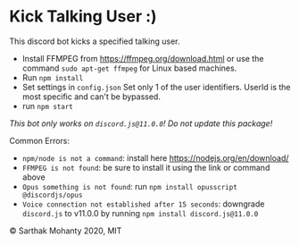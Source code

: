 # Kick Talking User :)
This discord bot kicks a specified talking user.
- Install FFMPEG from https://ffmpeg.org/download.html or use the command `sudo apt-get ffmpeg` for Linux based machines.
- Run `npm install`
- Set settings in `config.json` Set only 1 of the user identifiers. UserId is the most specific and can't be bypassed.
- run `npm start`
 
*This bot only works on `discord.js@11.0.0`! Do not update this package!*

Common Errors:
- `npm/node is not a command`: install here https://nodejs.org/en/download/
- `FFMPEG is not found`: be sure to install it using the link or command above
- `Opus something is not found`: run `npm install opusscript @discordjs/opus`
- `Voice connection not established after 15 seconds`: downgrade `discord.js` to v11.0.0 by running `npm install discord.js@11.0.0`
  
© Sarthak Mohanty 2020, MIT
